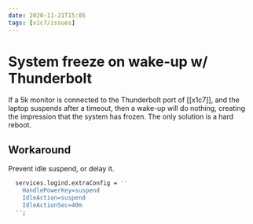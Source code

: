 ```yaml
---
date: 2020-11-21T15:05
tags: [x1c7/issues]
---
```


# System freeze on wake-up w/ Thunderbolt

If a 5k monitor is connected to the Thunderbolt port of [[x1c7]], and the laptop suspends after a timeout, then a wake-up will do nothing, creating the impression that the system has frozen. The only solution is a hard reboot.

## Workaround

Prevent idle suspend, or delay it.

```nix
  services.logind.extraConfig = ''
    HandlePowerKey=suspend
    IdleAction=suspend
    IdleActionSec=40m
  '';
```

